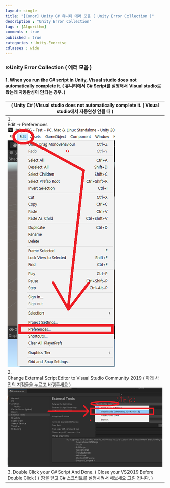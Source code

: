 ```yaml
---
layout: single
title: "[Conor] Unity C# 유니티 에러 모음 ( Unity Error Collection )"
description : "Unity Error Collection"
tags : [Algorithm]
comments : true
published : true
categories : Unity-Exercise
cdlasses : wide
---
```


### ⊙Unity Error Collection ( 에러 모음 )

#### 1. When you run the C# script in Unity, Visual studio does not automatically complete it. ( 유니티에서 C# Script를 실행해서 Visual studio로 왔는데 자동완성이 안되는 경우. )

| ( Unity C# )Visual studio does not automatically complete it. ( Visual studio에서 자동완성 안될 때 ) |
| ------------------------------------------------------------ |
| 1.<br /> Edit -> Preferences<br /> ![AP1](https://github.com/ConorAnsicOh/conoransicoh.github.io/blob/master/_images/2022-03-25/AP1.png?raw=true) |
| 2.<br /> Change Extermal Script Editor to Visual Studio Community 2019 ( 아래 사진의 지점들을 누르고 바꿔주세요 )<br /> ![AP2](https://github.com/ConorAnsicOh/conoransicoh.github.io/blob/master/_images/2022-03-25/AP2.png?raw=true) |
| 3. Double Click your C# Script And Done. ( Close your VS2019 Before Double Click ) ( 창을 닫고 C# 스크립트를 실행시켜서 해보세요 그럼 됩니다. ) |







